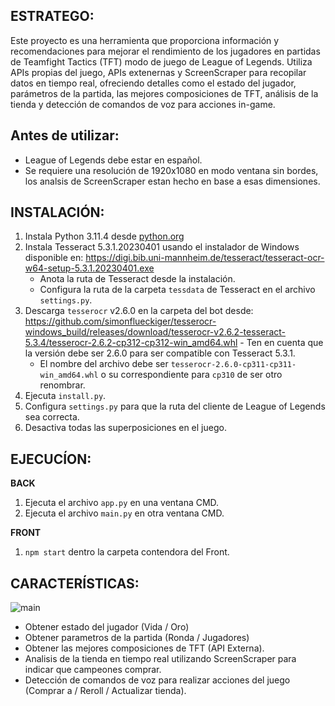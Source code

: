 ## ESTRATEGO:
Este proyecto es una herramienta que proporciona información y recomendaciones para mejorar el rendimiento de los jugadores en partidas de Teamfight Tactics (TFT) modo de juego de League of Legends. Utiliza APIs propias del juego, APIs extenernas y ScreenScraper para recopilar datos en tiempo real, ofreciendo detalles como el estado del jugador, parámetros de la partida, las mejores composiciones de TFT, análisis de la tienda y detección de comandos de voz para acciones in-game.

## Antes de utilizar:
- League of Legends debe estar en español.
- Se requiere una resolución de 1920x1080 en modo ventana sin bordes, los analsis de ScreenScraper estan hecho en base a esas dimensiones.

## INSTALACIÓN:
1. Instala Python 3.11.4 desde [python.org](https://www.python.org/downloads/windows/)
3. Instala Tesseract 5.3.1.20230401 usando el instalador de Windows disponible en: https://digi.bib.uni-mannheim.de/tesseract/tesseract-ocr-w64-setup-5.3.1.20230401.exe
   - Anota la ruta de Tesseract desde la instalación.
   - Configura la ruta de la carpeta `tessdata` de Tesseract en el archivo `settings.py`.
4. Descarga `tesserocr` v2.6.0 en la carpeta del bot desde: https://github.com/simonflueckiger/tesserocr-windows_build/releases/download/tesserocr-v2.6.2-tesseract-5.3.4/tesserocr-2.6.2-cp312-cp312-win_amd64.whl   - Ten en cuenta que la versión debe ser 2.6.0 para ser compatible con Tesseract 5.3.1.
   - El nombre del archivo debe ser `tesserocr-2.6.0-cp311-cp311-win_amd64.whl` o su correspondiente para `cp310` de ser otro renombrar.
5. Ejecuta `install.py`.
6. Configura `settings.py` para que la ruta del cliente de League of Legends sea correcta.
7. Desactiva todas las superposiciones en el juego.

## EJECUCÍON:
**BACK**
1. Ejecuta el archivo `app.py` en una ventana CMD. 
2. Ejecuta el archivo `main.py` en otra ventana CMD.

**FRONT**
1. `npm start` dentro la carpeta contendora del Front.

## CARACTERÍSTICAS:
![main](https://i.imgur.com/j5xi92H.png)
- Obtener estado del jugador (Vida / Oro)
- Obtener parametros de la partida (Ronda / Jugadores)
- Obtener las mejores composiciones de TFT (API Externa).
- Analisis de la tienda en tiempo real utilizando ScreenScraper para indicar que campeones comprar.
- Detección de comandos de voz para realizar acciones del juego (Comprar a <Campeon> / Reroll / Actualizar tienda).


